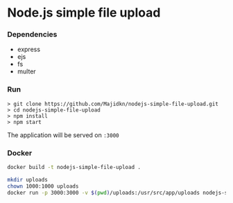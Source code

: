 # Node.js simple file upload

### Dependencies
- express
- ejs
- fs
- multer


### Run
```
> git clone https://github.com/Majidkn/nodejs-simple-file-upload.git
> cd nodejs-simple-file-upload
> npm install
> npm start
```
The application will be served on `:3000`

### Docker

```bash
docker build -t nodejs-simple-file-upload .

mkdir uploads
chown 1000:1000 uploads
docker run -p 3000:3000 -v $(pwd)/uploads:/usr/src/app/uploads nodejs-simple-file-upload
``` 
